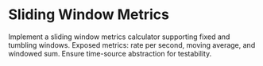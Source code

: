 # Sliding Window Metrics
Implement a sliding window metrics calculator supporting fixed and tumbling windows.
Exposed metrics: rate per second, moving average, and windowed sum. Ensure time-source abstraction for testability.
